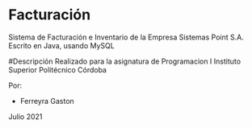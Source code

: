 # Facturación
Sistema de Facturación e Inventario de la Empresa Sistemas Point S.A. Escrito en Java, usando MySQL

#Descripción
Realizado para la asignatura de Programacion I
Instituto Superior Politécnico Córdoba

Por:

* Ferreyra Gaston


Julio 2021
